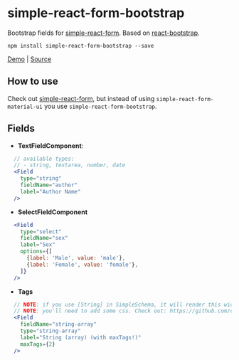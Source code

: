 # simple-react-form-bootstrap

Bootstrap fields for [simple-react-form][]. Based on [react-bootstrap][].

`npm install simple-react-form-bootstrap --save`

[Demo](https://simple-react-form-bootstrap.herokuapp.com) | [Source](https://github.com/fermuch/simple-react-form-bootstrap/tree/master/example)

## How to use

Check out [simple-react-form](https://github.com/nicolaslopezj/simple-react-form/#installation), but instead of using
`simple-react-form-material-ui` you use `simple-react-form-bootstrap`.

## Fields
* **TextFieldComponent**:
```jsx
  // available types:
  // - string, textarea, number, date
  <Field
    type="string"
    fieldName="author"
    label="Author Name"
  />
```

* **SelectFieldComponent**
```jsx
  <Field
    type="select"
    fieldName="sex"
    label="Sex"
    options={[
      {label: 'Male', value: 'male'},
      {label: 'Female', value: 'female'},
    ]}
  />
```

* **Tags**
```jsx
  // NOTE: if you use [String] in SimpleSchema, it will render this widget.
  // NOTE: you'll need to add some css. Check out: https://github.com/olahol/react-tagsinput#styling
  <Field
    fieldName="string-array"
    type="string-array"
    label="String (array) (with maxTags!)"
    maxTags={2}
  />
```



[simple-react-form]: https://github.com/nicolaslopezj/simple-react-form/
[react-bootstrap]: https://react-bootstrap.github.io
